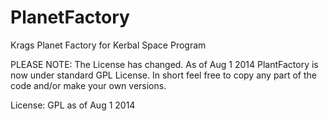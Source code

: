 PlanetFactory
=============

Krags Planet Factory for Kerbal Space Program

PLEASE NOTE: The License has changed. As of Aug 1 2014 PlantFactory is now under standard GPL License. In short feel free to copy any part of the code and/or make your own versions. 

License: GPL as of Aug 1 2014
